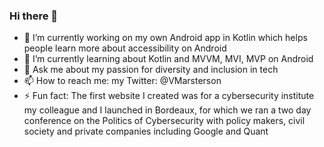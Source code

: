 ### Hi there 👋

- 🔭 I’m currently working on my own Android app in Kotlin which helps people learn more about accessibility on Android 
- 🌱 I’m currently learning about Kotlin and MVVM, MVI, MVP on Android
- 💬 Ask me about my passion for diversity and inclusion in tech
- 📫 How to reach me: my Twitter: @VMarsterson
- ⚡ Fun fact: The first website I created was for a cybersecurity institute my colleague and I launched in Bordeaux, for which we ran a two day conference on the Politics of Cybersecurity with policy makers, civil society and private companies including Google and Quant

